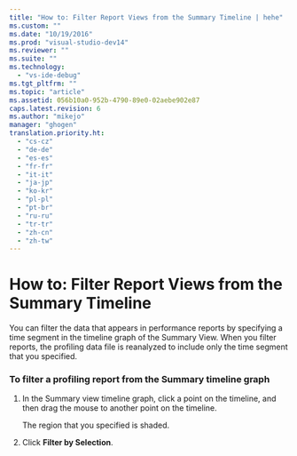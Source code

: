 ```yaml
---
title: "How to: Filter Report Views from the Summary Timeline | hehe"
ms.custom: ""
ms.date: "10/19/2016"
ms.prod: "visual-studio-dev14"
ms.reviewer: ""
ms.suite: ""
ms.technology: 
  - "vs-ide-debug"
ms.tgt_pltfrm: ""
ms.topic: "article"
ms.assetid: 056b10a0-952b-4790-89e0-02aebe902e87
caps.latest.revision: 6
ms.author: "mikejo"
manager: "ghogen"
translation.priority.ht: 
  - "cs-cz"
  - "de-de"
  - "es-es"
  - "fr-fr"
  - "it-it"
  - "ja-jp"
  - "ko-kr"
  - "pl-pl"
  - "pt-br"
  - "ru-ru"
  - "tr-tr"
  - "zh-cn"
  - "zh-tw"
---
```

# How to: Filter Report Views from the Summary Timeline
You can filter the data that appears in performance reports by specifying a time segment in the timeline graph of the Summary View. When you filter reports, the profiling data file is reanalyzed to include only the time segment that you specified.  
  
### To filter a profiling report from the Summary timeline graph  
  
1.  In the Summary view timeline graph, click a point on the timeline, and then drag the mouse to another point on the timeline.  
  
     The region that you specified is shaded.  
  
2.  Click **Filter by Selection**.